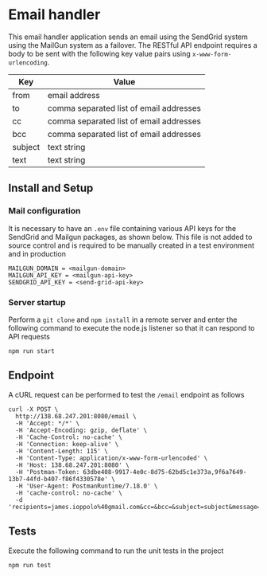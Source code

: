 # Email handler
This email handler application sends an email using the SendGrid system using the MailGun system as a failover. The RESTful API endpoint requires a body to be sent with the following key value pairs using `x-www-form-urlencoding`.

| Key | Value |
|---|---|
| from | email address  |
| to   | comma separated list of email addresses   |
| cc  | comma separated list of email addresses |
| bcc  | comma separated list of email addresses |
| subject  | text string  |
| text | text string |

## Install and Setup

### Mail configuration
It is necessary to have an `.env` file containing various API keys for the SendGrid and Mailgun packages, as shown below. This file is not added to source control and is required to be manually created in a test environment and in production


```
MAILGUN_DOMAIN = <mailgun-domain>
MAILGUN_API_KEY = <mailgun-api-key>
SENDGRID_API_KEY = <send-grid-api-key>
```

### Server startup
Perform a `git clone` and `npm install` in a remote server and enter the following command to execute the node.js listener so that it can respond to API requests

`npm run start`

## Endpoint
A cURL request can be performed to test the `/email` endpoint as follows 

```
curl -X POST \
  http://138.68.247.201:8080/email \
  -H 'Accept: */*' \
  -H 'Accept-Encoding: gzip, deflate' \
  -H 'Cache-Control: no-cache' \
  -H 'Connection: keep-alive' \
  -H 'Content-Length: 115' \
  -H 'Content-Type: application/x-www-form-urlencoded' \
  -H 'Host: 138.68.247.201:8080' \
  -H 'Postman-Token: 63dbe408-9917-4e0c-8d75-62bd5c1e373a,9f6a7649-13b7-44fd-b407-f86f4330578e' \
  -H 'User-Agent: PostmanRuntime/7.18.0' \
  -H 'cache-control: no-cache' \
  -d 'recipients=james.ioppolo%40gmail.com&cc=&bcc=&subject=subject&message=test%20message&from=james.ioppolo%40gmail.com'`
```

## Tests

Execute the following command to run the unit tests in the project

`npm run test`
